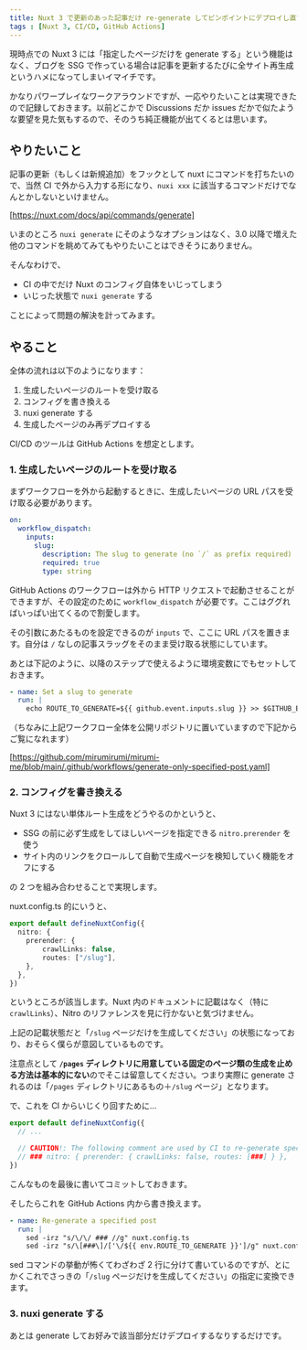 ```yaml
---
title: Nuxt 3 で更新のあった記事だけ re-generate してピンポイントにデプロイし直す
tags : [Nuxt 3, CI/CD, GitHub Actions]
---
```


現時点での Nuxt 3 には「指定したページだけを generate する」という機能はなく、ブログを SSG で作っている場合は記事を更新するたびに全サイト再生成というハメになってしまいイマイチです。

かなりパワープレイなワークアラウンドですが、一応やりたいことは実現できたので記録しておきます。以前どこかで Discussions だか issues だかで似たような要望を見た気もするので、そのうち純正機能が出てくるとは思います。

## やりたいこと

記事の更新（もしくは新規追加）をフックとして nuxt にコマンドを打ちたいので、当然 CI で外から入力する形になり、`nuxi xxx` に該当するコマンドだけでなんとかしないといけません。

[https://nuxt.com/docs/api/commands/generate]

いまのところ `nuxi generate` にそのようなオプションはなく、3.0 以降で増えた他のコマンドを眺めてみてもやりたいことはできそうにありません。

そんなわけで、

- CI の中でだけ Nuxt のコンフィグ自体をいじってしまう
- いじった状態で `nuxi generate` する

ことによって問題の解決を計ってみます。

## やること

全体の流れは以下のようになります：

1. 生成したいページのルートを受け取る
2. コンフィグを書き換える
3. nuxi generate する
4. 生成したページのみ再デプロイする

CI/CD のツールは GitHub Actions を想定とします。

### 1. 生成したいページのルートを受け取る

まずワークフローを外から起動するときに、生成したいページの URL パスを受け取る必要があります。

```yaml
on:
  workflow_dispatch:
    inputs:
      slug:
        description: The slug to generate (no `/` as prefix required)
        required: true
        type: string
```

GitHub Actions のワークフローは外から HTTP リクエストで起動させることができますが、その設定のために `workflow_dispatch` が必要です。ここはググればいっぱい出てくるので割愛します。

その引数にあたるものを設定できるのが `inputs` で、ここに URL パスを置きます。自分は `/` なしの記事スラッグをそのまま受け取る状態にしています。

あとは下記のように、以降のステップで使えるように環境変数にでもセットしておきます。

```yaml
- name: Set a slug to generate
  run: |
    echo ROUTE_TO_GENERATE=${{ github.event.inputs.slug }} >> $GITHUB_ENV
```

（ちなみに上記ワークフロー全体を公開リポジトリに置いていますので下記からご覧になれます）

[https://github.com/mirumirumi/mirumi-me/blob/main/.github/workflows/generate-only-specified-post.yaml]

### 2. コンフィグを書き換える

Nuxt 3 にはない単体ルート生成をどうやるのかというと、

- SSG の前に必ず生成をしてほしいページを指定できる `nitro.prerender` を使う
- サイト内のリンクをクロールして自動で生成ページを検知していく機能をオフにする

の 2 つを組み合わせることで実現します。

nuxt.config.ts 的にいうと、

```ts
export default defineNuxtConfig({
  nitro: { 
    prerender: { 
        crawlLinks: false,
        routes: ["/slug"],
    },
  },
})
```

というところが該当します。Nuxt 内のドキュメントに記載はなく（特に `crawlLinks`）、Nitro のリファレンスを見に行かないと気づけません。

上記の記載状態だと「`/slug` ページだけを生成してください」の状態になっており、おそらく僕らが意図しているものです。

注意点として<strong> `/pages` ディレクトリに用意している固定のページ類の生成を止める方法は基本的にない</strong>のでそこは留意してください。つまり実際に generate されるのは「`/pages` ディレクトリにあるもの＋`/slug` ページ」となります。

で、これを CI からいじくり回すために…

```ts
export default defineNuxtConfig({
  // ...

  // CAUTION!: The following comment are used by CI to re-generate specified post
  // ### nitro: { prerender: { crawlLinks: false, routes: [###] } },
})

```

こんなものを最後に書いてコミットしておきます。

そしたらこれを GitHub Actions 内から書き換えます。

```yaml
- name: Re-generate a specified post
  run: |
    sed -irz "s/\/\/ ### //g" nuxt.config.ts
    sed -irz "s/\[###\]/['\/${{ env.ROUTE_TO_GENERATE }}']/g" nuxt.config.ts
```

sed コマンドの挙動が怖くてわざわざ 2 行に分けて書いているのですが、とにかくこれでさっきの「`/slug` ページだけを生成してください」の指定に変換できます。

### 3. nuxi generate する

あとは generate してお好みで該当部分だけデプロイするなりするだけです。
